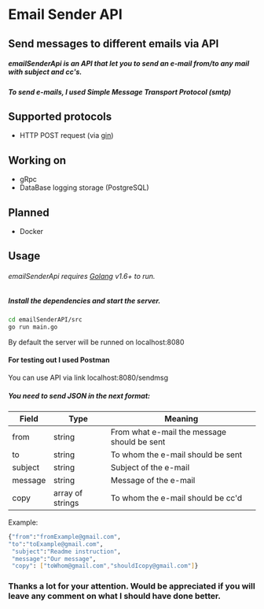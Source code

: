 # Email Sender API
## Send messages to different emails via API


##### emailSenderApi is an API that let you to send an e-mail from/to any mail with subject and cc's.
##### To send e-mails, I used Simple Message Transport Protocol (smtp)

## Supported protocols

- HTTP POST request (via [gin](https://github.com/gin-gonic/gin))

## Working on

- gRpc
- DataBase logging storage (PostgreSQL)

## Planned

- Docker

## Usage

###### emailSenderApi requires [Golang](https://golang.org/) v1.6+ to run.

##### Install the dependencies and start the server.

```sh
cd emailSenderAPI/src
go run main.go
```

By default the server will be runned on localhost:8080

#### For testing out I used Postman

You can use API via link localhost:8080/sendmsg

##### You need to send JSON in the next format:

| Field | Type | Meaning |
| ------ | ------ | ------ |
| from | string | From what e-mail the message should be sent |
| to | string | To whom the e-mail should be sent |
| subject | string| Subject of the e-mail |
| message |  string| Message of the e-mail |
| copy | array of strings | To whom the e-mail should be cc'd |

Example:
```sh
{"from":"fromExample@gmail.com",
"to":"toExample@gmail.com",
 "subject":"Readme instruction", 
 "message":"Our message",
 "copy": ["toWhom@gmail.com","shouldIcopy@gmail.com"]}
```

### Thanks a lot for your attention. Would be appreciated if you will leave any comment on what I should have done better.
